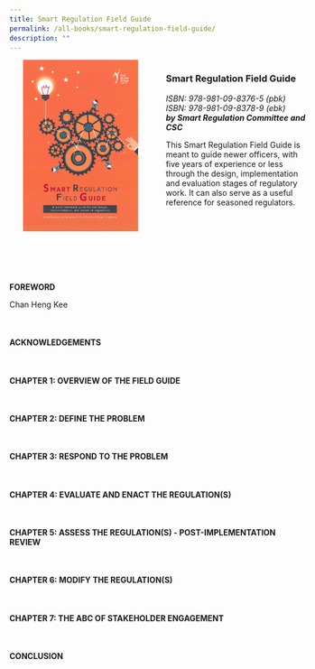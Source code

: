 ```yaml
---
title: Smart Regulation Field Guide
permalink: /all-books/smart-regulation-field-guide/
description: ""
---
```

<style>

	
.grid-container {
	display: grid;
	grid-template-columns: 50% 50%;
	grid-gap: 5%
	}
	
img {
		object-fit: contain;
		width: 100%;
		height: 80%;
	}	

.chapter-divider {
	margin-top: 10%;
	}	
	

</style>


<div class="grid-container">
	<div class="grid-child"><img src="/images/Books/Smart%20Regulation%20Field%20Guide.png"></div>
	<div class="grid-child">
		<h3>Smart Regulation Field Guide</h3>
		<i>ISBN: 978-981-09-8376-5 (pbk)</i><br>
		<i>ISBN: 978-981-09-8378-9 (ebk)</i><br>
		<b><i>by Smart Regulation Committee and CSC</i></b>
		<p>This Smart Regulation Field Guide is meant to guide newer officers, with five years of experience or less through the design, implementation and evaluation stages of regulatory work. It can also serve as a useful reference for seasoned regulators.</p>
	</div>

</div>



<div>

<div>
<p><b>FOREWORD</b></p>
	Chan Heng Kee
</div>

<div class="chapter-divider"><p><b>ACKNOWLEDGEMENTS</b></p></div>
<div class="chapter-divider"><p><b>CHAPTER 1: OVERVIEW OF THE FIELD GUIDE</b></p></div>
<div class="chapter-divider"><p><b>CHAPTER 2: DEFINE THE PROBLEM</b></p></div>
	
<div class="chapter-divider"><p><b>CHAPTER 3: RESPOND TO THE PROBLEM</b></p>
	</div>
	
<div class="chapter-divider">	
<p><b>CHAPTER 4: EVALUATE AND ENACT THE REGULATION(S)</b></p>
	</div>
<div class="chapter-divider">
<p><b>CHAPTER 5: ASSESS THE REGULATION(S) - POST-IMPLEMENTATION REVIEW</b></p>
	</div>
<div class="chapter-divider">
<p><b>CHAPTER 6: MODIFY THE REGULATION(S)</b></p>
	</div>
<div class="chapter-divider">
<p><b>CHAPTER 7: THE ABC OF STAKEHOLDER ENGAGEMENT</b></p>
	</div>
<div class="chapter-divider">
<p><b>CONCLUSION</b></p>
</div>
</div>